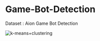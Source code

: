 # Game-Bot-Detection

Dataset : Aion Game Bot Detection

![k-means+clustering](https://user-images.githubusercontent.com/38692338/157589896-dcd6c893-e426-4afd-916d-a7c255eefa0a.png)
